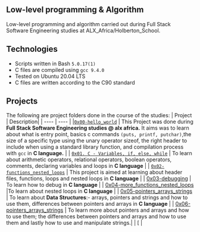 Low-level programming & Algorithm
 ---------------------------
Low-level programming and algorithm carried out during Full Stack Software Engineering studies at ALX_Africa/Holberton_School.



Technologies
  ----------------------------
- Scripts written in Bash `5.0.17(1)`
- C files are compiled using `gcc 9.4.0`
- Tested on Ubuntu 20.04 LTS
- C files are written according to the C90 standard

Projects
  --------------------
  The following are project folders done in the course of the studies:
| Project | Description|
| ---- | ---- |
|[`0x00-hello_world`](https://github.com/Technerdguy1/alx-low_level_programming/tree/master/0x00-hello_world) | This Project was done during **Full Stack Software Engineering studies @ alx africa.** It aims was to learn about what is entry point, basics c commands `(puts, printf, putchar)`,the size of a specific type using the unary operator sizeof, the right header to include when using a standard library function, and compilation process with `gcc` in **C language.** |
| [`0x01. C - Variables, if, else, while`](https://github.com/Technerdguy1/alx-low_level_programming/tree/master/0x01-variables_if_else_while) | To learn about arithmetic operators, relational operators, boolean operators, comments, declaring variables and loops in **C language** |
| [`0x02-functions_nested_loops`](https://github.com/Technerdguy1/alx-low_level_programming/tree/master/0x02-functions_nested_loops) | This project is aimed at learning about header files, functions, loops and nested loops in **C language** |
| [0x03-debugging](https://github.com/Technerdguy1/alx-low_level_programming/tree/master/0x03-debugging) | To learn how to debug in **C language** |
| [0x04-more_functions_nested_loops](https://github.com/Technerdguy1/alx-low_level_programming/tree/master/0x04-more_functions_nested_loops) |To learn about nested loops in **C language** |
| [0x05-pointers_arrays_strings](https://github.com/Technerdguy1/alx-low_level_programming/tree/master/0x05-pointers_arrays_strings) | To learn about **Data Structures**:- arrays, pointers and strings and how to use them, differences between pointers and arrays in **C language** |
| [0x06-pointers_arrays_strings](https://github.com/Technerdguy1/alx-low_level_programming/tree/master/0x06-pointers_arrays_strings) | To learn more about pointers and arrays and how to use them; the differences between pointers and arrays and how to use them and lastly how to use and manipulate strings.|
| [ |
